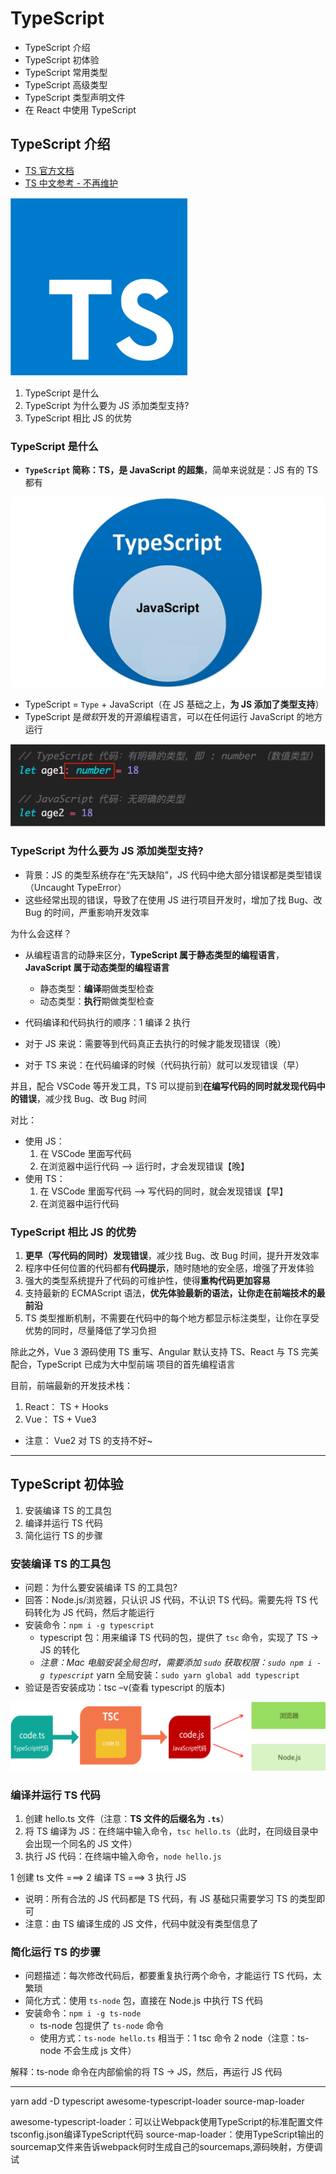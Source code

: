 # TypeScript

- TypeScript 介绍
- TypeScript 初体验
- TypeScript 常用类型
- TypeScript 高级类型
- TypeScript 类型声明文件
- 在 React 中使用 TypeScript

## TypeScript 介绍

- [TS 官方文档](https://www.typescriptlang.org/)
- [TS 中文参考 - 不再维护](https://www.tslang.cn/)

![TS Logo](./images/TS_logo.png)

1. TypeScript 是什么
2. TypeScript 为什么要为 JS 添加类型支持?
3. TypeScript 相比 JS 的优势

### TypeScript 是什么

- **`TypeScript` 简称：TS，是 JavaScript 的超集**，简单来说就是：JS 有的 TS 都有

![TS是JS的超集](./images/TS是JS的超集.png)

- TypeScript = `Type` + JavaScript（在 JS 基础之上，**为 JS 添加了类型支持**）
- TypeScript 是*微软*开发的开源编程语言，可以在任何运行 JavaScript 的地方运行

![TS 和 JS 的对比](./images/TSvsJS.png)

### TypeScript 为什么要为 JS 添加类型支持?

- 背景：JS 的类型系统存在“先天缺陷”，JS 代码中绝大部分错误都是类型错误（Uncaught TypeError）
- 这些经常出现的错误，导致了在使用 JS 进行项目开发时，增加了找 Bug、改 Bug 的时间，严重影响开发效率

为什么会这样？

- 从编程语言的动静来区分，**TypeScript 属于静态类型的编程语言**，**JavaScript 属于动态类型的编程语言**
  - 静态类型：**编译**期做类型检查
  - 动态类型：**执行**期做类型检查
- 代码编译和代码执行的顺序：1 编译 2 执行

- 对于 JS 来说：需要等到代码真正去执行的时候才能发现错误（晚）
- 对于 TS 来说：在代码编译的时候（代码执行前）就可以发现错误（早）

并且，配合 VSCode 等开发工具，TS 可以提前到**在编写代码的同时就发现代码中的错误**，减少找 Bug、改 Bug 时间  

对比：

- 使用 JS：
  1. 在 VSCode 里面写代码
  2. 在浏览器中运行代码 --> 运行时，才会发现错误【晚】
- 使用 TS：
  1. 在 VSCode 里面写代码 --> 写代码的同时，就会发现错误【早】
  2. 在浏览器中运行代码

### TypeScript 相比 JS 的优势

1. **更早（写代码的同时）发现错误**，减少找 Bug、改 Bug 时间，提升开发效率
2. 程序中任何位置的代码都有**代码提示**，随时随地的安全感，增强了开发体验
3. 强大的类型系统提升了代码的可维护性，使得**重构代码更加容易**
4. 支持最新的 ECMAScript 语法，**优先体验最新的语法，让你走在前端技术的最前沿**
5. TS 类型推断机制，不需要在代码中的每个地方都显示标注类型，让你在享受优势的同时，尽量降低了学习负担

除此之外，Vue 3 源码使用 TS 重写、Angular 默认支持 TS、React 与 TS 完美配合，TypeScript 已成为大中型前端 项目的首先编程语言

目前，前端最新的开发技术栈：

1. React： TS + Hooks
2. Vue： TS + Vue3
  - 注意： Vue2 对 TS 的支持不好~

---

## TypeScript 初体验

1. 安装编译 TS 的工具包
2. 编译并运行 TS 代码
3. 简化运行 TS 的步骤

### 安装编译 TS 的工具包

- 问题：为什么要安装编译 TS 的工具包?
- 回答：Node.js/浏览器，只认识 JS 代码，不认识 TS 代码。需要先将 TS 代码转化为 JS 代码，然后才能运行
- 安装命令：`npm i -g typescript`
  - typescript 包：用来编译 TS 代码的包，提供了 `tsc` 命令，实现了 TS -> JS 的转化
  - *注意：Mac 电脑安装全局包时，需要添加 `sudo` 获取权限：`sudo npm i -g typescript`*  yarn 全局安装：`sudo yarn global add typescript`
- 验证是否安装成功：tsc –v(查看 typescript 的版本)

![TS 编译](./images/TS编译.png)

###  编译并运行 TS 代码

1. 创建 hello.ts 文件（注意：**TS 文件的后缀名为 `.ts`**）
2. 将 TS 编译为 JS：在终端中输入命令，`tsc hello.ts`（此时，在同级目录中会出现一个同名的 JS 文件）
3. 执行 JS 代码：在终端中输入命令，`node hello.js`

1 创建 ts 文件  ===>  2 编译 TS  ===>  3 执行 JS  

- 说明：所有合法的 JS 代码都是 TS 代码，有 JS 基础只需要学习 TS 的类型即可
- 注意：由 TS 编译生成的 JS 文件，代码中就没有类型信息了

### 简化运行 TS 的步骤

- 问题描述：每次修改代码后，都要重复执行两个命令，才能运行 TS 代码，太繁琐
- 简化方式：使用 `ts-node` 包，直接在 Node.js 中执行 TS 代码
- 安装命令：`npm i -g ts-node`
  - ts-node 包提供了 `ts-node` 命令
  - 使用方式：`ts-node hello.ts` 相当于：1 tsc 命令  2 node（注意：ts-node 不会生成 js 文件）

解释：ts-node 命令在内部偷偷的将 TS -> JS，然后，再运行 JS 代码

---

yarn add -D typescript awesome-typescript-loader source-map-loader

awesome-typescript-loader：可以让Webpack使用TypeScript的标准配置文件tsconfig.json编译TypeScript代码
source-map-loader：使用TypeScript输出的sourcemap文件来告诉webpack何时生成自己的sourcemaps,源码映射，方便调试

